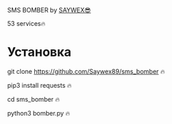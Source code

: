 SMS BOMBER by <a href='https://github.com/Saywex89'>SAYWEX😎</a>

53 services🔥

<h1>Установка</h1>

git clone https://github.com/Saywex89/sms_bomber 🔥

pip3 install requests 🔥

cd sms_bomber 🔥

python3 bomber.py 🔥










